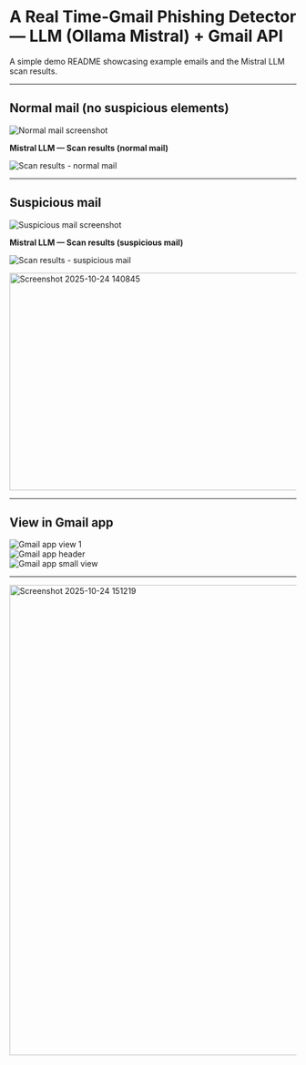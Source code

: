 # A Real Time-Gmail Phishing Detector — LLM (Ollama Mistral) + Gmail API

A simple demo README showcasing example emails and the Mistral LLM scan results.

---

## Normal mail (no suspicious elements)

![Normal mail screenshot](https://github.com/user-attachments/assets/b60adc1f-1fc5-4aea-be68-3dbdfd1804ed)

**Mistral LLM — Scan results (normal mail)**

![Scan results - normal mail](https://github.com/user-attachments/assets/f4a67fad-fa55-45f8-9b2e-f5c158f4dbdd)

---

## Suspicious mail

![Suspicious mail screenshot](https://github.com/user-attachments/assets/5c8626ac-c3b4-4cd8-ac0d-f1fa8b231498)

**Mistral LLM — Scan results (suspicious mail)**

![Scan results - suspicious mail](https://github.com/user-attachments/assets/5f5fe0ac-3957-44f9-9bfb-ab89d20b66b3)


<img width="895" height="382" alt="Screenshot 2025-10-24 140845" src="https://github.com/user-attachments/assets/7aae3596-e16d-4a94-953f-e1ab5c36f903" />

---

## View in Gmail app

![Gmail app view 1](https://github.com/user-attachments/assets/243f29a5-5913-4309-a4b1-d4dc543a8bf0)  
![Gmail app header](https://github.com/user-attachments/assets/ff6fb755-df68-4b46-ba5b-f35f77abd859)  
![Gmail app small view](https://github.com/user-attachments/assets/89ccd46d-7ef4-427e-8c1b-6691740d0e61)

---

<img width="1630" height="826" alt="Screenshot 2025-10-24 151219" src="https://github.com/user-attachments/assets/1841a389-6d4b-405d-8cf0-77b30510a1a9" />


